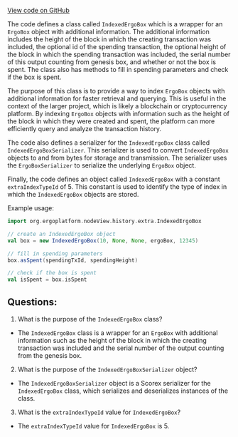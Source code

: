 [View code on GitHub](https://github.com/ergoplatform/ergo/src/main/scala/org/ergoplatform/nodeView/history/extra/IndexedErgoBox.scala)

The code defines a class called `IndexedErgoBox` which is a wrapper for an `ErgoBox` object with additional information. The additional information includes the height of the block in which the creating transaction was included, the optional id of the spending transaction, the optional height of the block in which the spending transaction was included, the serial number of this output counting from genesis box, and whether or not the box is spent. The class also has methods to fill in spending parameters and check if the box is spent.

The purpose of this class is to provide a way to index `ErgoBox` objects with additional information for faster retrieval and querying. This is useful in the context of the larger project, which is likely a blockchain or cryptocurrency platform. By indexing `ErgoBox` objects with information such as the height of the block in which they were created and spent, the platform can more efficiently query and analyze the transaction history.

The code also defines a serializer for the `IndexedErgoBox` class called `IndexedErgoBoxSerializer`. This serializer is used to convert `IndexedErgoBox` objects to and from bytes for storage and transmission. The serializer uses the `ErgoBoxSerializer` to serialize the underlying `ErgoBox` object.

Finally, the code defines an object called `IndexedErgoBox` with a constant `extraIndexTypeId` of 5. This constant is used to identify the type of index in which the `IndexedErgoBox` objects are stored.

Example usage:

```scala
import org.ergoplatform.nodeView.history.extra.IndexedErgoBox

// create an IndexedErgoBox object
val box = new IndexedErgoBox(10, None, None, ergoBox, 12345)

// fill in spending parameters
box.asSpent(spendingTxId, spendingHeight)

// check if the box is spent
val isSpent = box.isSpent
```
## Questions: 
 1. What is the purpose of the `IndexedErgoBox` class?
- The `IndexedErgoBox` class is a wrapper for an `ErgoBox` with additional information such as the height of the block in which the creating transaction was included and the serial number of the output counting from the genesis box.

2. What is the purpose of the `IndexedErgoBoxSerializer` object?
- The `IndexedErgoBoxSerializer` object is a Scorex serializer for the `IndexedErgoBox` class, which serializes and deserializes instances of the class.

3. What is the `extraIndexTypeId` value for `IndexedErgoBox`?
- The `extraIndexTypeId` value for `IndexedErgoBox` is 5.